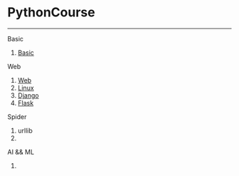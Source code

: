 # PythonCourse

---

Basic

1. [Basic](/basic/basic.md)

Web

1. [Web](/web/web.md)
2. [Linux](/web/linux.md)
3. [Django](/web/django.md)
4. [Flask](/web/flask.md)

Spider

1. urllib
2. 
AI && ML

1. 


